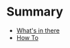 # Summary

* [What's in there](content.md)
* [How To](howto.md)

<!-- * [Lorem Ipsum](lorem.md)
* [Zines](zines.md)
* [Maps](maps.md) -->
